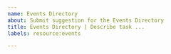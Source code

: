 ```yaml
---
name: Events Directory
about: Submit suggestion for the Events Directory
title: Events Directory | Describe task ...
labels: resource:events

---
```



